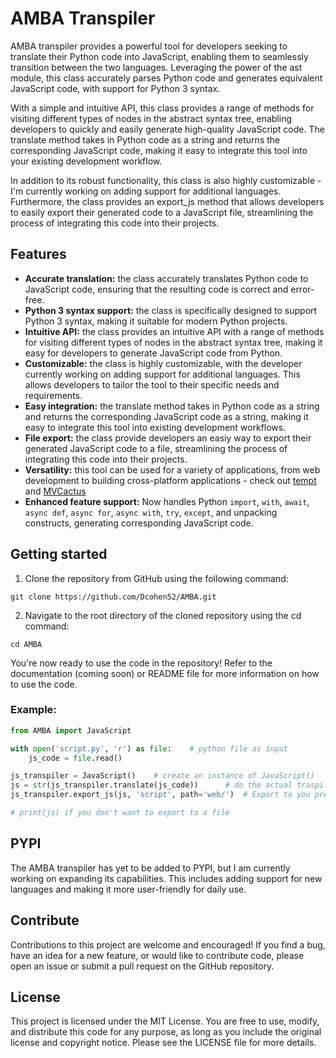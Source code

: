 # AMBA Transpiler

AMBA transpiler provides a powerful tool for developers seeking to translate their Python code into JavaScript, enabling them to seamlessly transition between the two languages. Leveraging the power of the ast module, this class accurately parses Python code and generates equivalent JavaScript code, with support for Python 3 syntax.

With a simple and intuitive API, this class provides a range of methods for visiting different types of nodes in the abstract syntax tree, enabling developers to quickly and easily generate high-quality JavaScript code. The translate method takes in Python code as a string and returns the corresponding JavaScript code, making it easy to integrate this tool into your existing development workflow.

In addition to its robust functionality, this class is also highly customizable - I'm currently working on adding support for additional languages. Furthermore, the class provides an export_js method that allows developers to easily export their generated code to a JavaScript file, streamlining the process of integrating this code into their projects.

## Features
* **Accurate translation:** the class accurately translates Python code to JavaScript code, ensuring that the resulting code is correct and error-free.
* **Python 3 syntax support:** the class is specifically designed to support Python 3 syntax, making it suitable for modern Python projects.
* **Intuitive API:** the class provides an intuitive API with a range of methods for visiting different types of nodes in the abstract syntax tree, making it easy for developers to generate JavaScript code from Python.
* **Customizable:** the class is highly customizable, with the developer currently working on adding support for additional languages. This allows developers to tailor the tool to their specific needs and requirements.
* **Easy integration:** the translate method takes in Python code as a string and returns the corresponding JavaScript code as a string, making it easy to integrate this tool into existing development workflows.
* **File export:** the class provide developers an easiy way to export their generated JavaScript code to a file, streamlining the process of integrating this code into their projects.
* **Versatility:** this tool can be used for a variety of applications, from web development to building cross-platform applications - check out [tempt](https://github.com/Dcohen52/tempt) and [MVCactus](https://github.com/Dcohen52/MVCactus)
* **Enhanced feature support:** Now handles Python `import`, `with`, `await`, `async def`, `async for`, `async with`, `try`, `except`, and unpacking constructs, generating corresponding JavaScript code.

## Getting started
1. Clone the repository from GitHub using the following command:

```git clone https://github.com/Dcohen52/AMBA.git```


2. Navigate to the root directory of the cloned repository using the cd command:

```cd AMBA```

You're now ready to use the code in the repository! Refer to the documentation (coming soon) or README file for more information on how to use the code.

### Example:
``` python
from AMBA import JavaScript

with open('script.py', 'r') as file:    # python file as input
    js_code = file.read()

js_transpiler = JavaScript()    # create an instance of JavaScript()
js = str(js_transpiler.translate(js_code))      # do the actual traspiling, using "js_transpiler.translate()"
js_transpiler.export_js(js, 'script', path='web/')  # Export to you prefered path, this one is: "web/script.js" (code, file_name, path_upto_wanted_folder)

# print(js) if you don't want to export to a file
```


## PYPI
The AMBA transpiler has yet to be added to PYPI, but I am currently working on expanding its capabilities. This includes adding support for new languages and making it more user-friendly for daily use.

## Contribute
Contributions to this project are welcome and encouraged! If you find a bug, have an idea for a new feature, or would like to contribute code, please open an issue or submit a pull request on the GitHub repository.

## License
This project is licensed under the MIT License. You are free to use, modify, and distribute this code for any purpose, as long as you include the original license and copyright notice. Please see the LICENSE file for more details.
